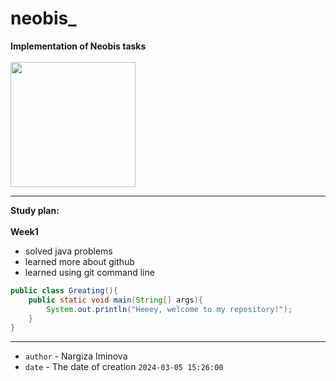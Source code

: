 # neobis_
**Implementation of Neobis tasks**<br>
<br>
<img src = "https://developers.redhat.com/sites/default/files/styles/article_feature/public/ST-java1_1x%20%283%29_3.webp?itok=y36CMCts" wight="200" height="200"/>
***
**Study plan:** <br>
<br>
**Week1**
* solved java problems
* learned more about github
* learned using git command line
```java
public class Greating(){
    public static void main(String[] args){
        System.out.println("Heeey, welcome to my repository!");
    }
}
```
***
* `author` - Nargiza Iminova
* `date` - The date of creation `2024-03-05 15:26:00`

  
